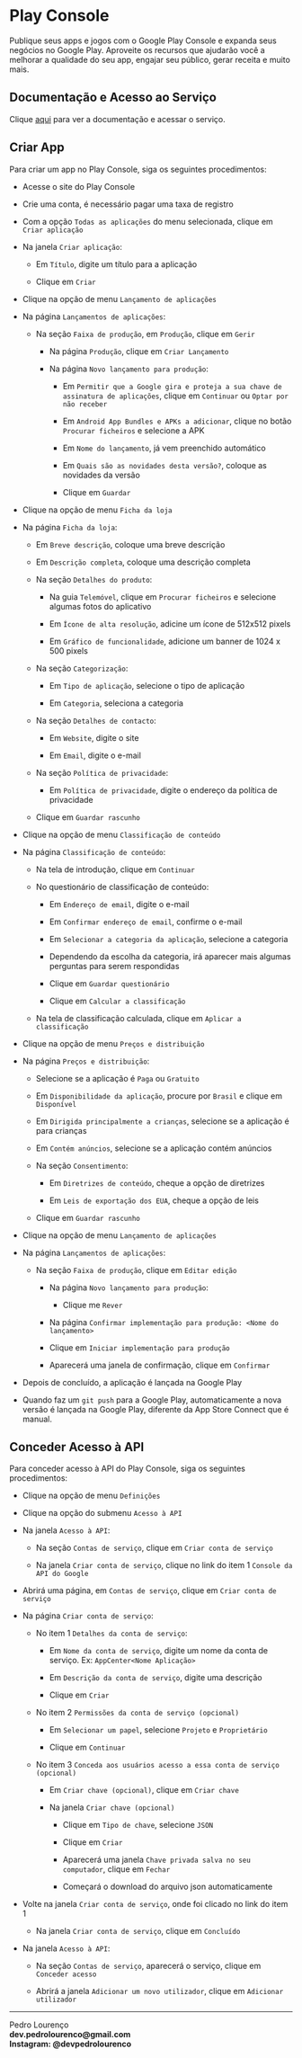 # Play Console

Publique seus apps e jogos com o Google Play Console e expanda seus negócios no Google Play. Aproveite os recursos que ajudarão você a melhorar a qualidade do seu app, engajar seu público, gerar receita e muito mais.

## Documentação e Acesso ao Serviço

Clique [aqui](https://play.google.com/apps/publish) para ver a documentação e acessar o serviço.

## Criar App

Para criar um app no Play Console, siga os seguintes procedimentos:

- Acesse o site do Play Console

- Crie uma conta, é necessário pagar uma taxa de registro

- Com a opção `Todas as aplicações` do menu selecionada, clique em `Criar aplicação`

- Na janela `Criar aplicação`:

  - Em `Título`, digite um título para a aplicação

  - Clique em `Criar`

- Clique na opção de menu `Lançamento de aplicações`

- Na página `Lançamentos de aplicações`:

  - Na seção `Faixa de produção`, em `Produção`, clique em `Gerir`

    - Na página `Produção`, clique em `Criar Lançamento`

    - Na página `Novo lançamento para produção`:

      - Em `Permitir que a Google gira e proteja a sua chave de assinatura de aplicações`, clique em `Continuar` ou `Optar por não receber`

      - Em `Android App Bundles e APKs a adicionar`, clique no botão `Procurar ficheiros` e selecione a APK

      - Em `Nome do lançamento`, já vem preenchido automático

      - Em `Quais são as novidades desta versão?`, coloque as novidades da versão

      - Clique em `Guardar`

- Clique na opção de menu `Ficha da loja`

- Na página `Ficha da loja`:

  - Em `Breve descrição`, coloque uma breve descrição

  - Em `Descrição completa`, coloque uma descrição completa

  - Na seção `Detalhes do produto`:

    - Na guia `Telemóvel`, clique em `Procurar ficheiros` e selecione algumas fotos do aplicativo

    - Em `Ícone de alta resolução`, adicine um ícone de 512x512 pixels

    - Em `Gráfico de funcionalidade`, adicione um banner de 1024 x 500 pixels

  - Na seção `Categorização`:

    - Em `Tipo de aplicação`, selecione o tipo de aplicação

    - Em `Categoria`, seleciona a categoria

  - Na seção `Detalhes de contacto`:

    - Em `Website`, digite o site

    - Em `Email`, digite o e-mail

  - Na seção `Política de privacidade`:

    - Em `Política de privacidade`, digite o endereço da política de privacidade

  - Clique em `Guardar rascunho`

- Clique na opção de menu `Classificação de conteúdo`

- Na página `Classificação de conteúdo`:

  - Na tela de introdução, clique em `Continuar`

  - No questionário de classificação de conteúdo:

    - Em `Endereço de email`, digite o e-mail

    - Em `Confirmar endereço de email`, confirme o e-mail

    - Em `Selecionar a categoria da aplicação`, selecione a categoria

    - Dependendo da escolha da categoria, irá aparecer mais algumas perguntas para serem respondidas

    - Clique em `Guardar questionário`

    - Clique em `Calcular a classificação`

  - Na tela de classificação calculada, clique em `Aplicar a classificação`

- Clique na opção de menu `Preços e distribuição`

- Na página `Preços e distribuição`:

  - Selecione se a aplicação é `Paga` ou `Gratuito`

  - Em `Disponibilidade da aplicação`, procure por `Brasil` e clique em `Disponível`

  - Em `Dirigida principalmente a crianças`, selecione se a aplicação é para crianças

  - Em `Contém anúncios`, selecione se a aplicação contém anúncios

  - Na seção `Consentimento`:

    - Em `Diretrizes de conteúdo`, cheque a opção de diretrizes

    - Em `Leis de exportação dos EUA`, cheque a opção de leis
  
  - Clique em `Guardar rascunho`

- Clique na opção de menu `Lançamento de aplicações`

- Na página `Lançamentos de aplicações`:

  - Na seção `Faixa de produção`, clique em `Editar edição`

    - Na página `Novo lançamento para produção`:

      - Clique me `Rever`

    - Na página `Confirmar implementação para produção: <Nome do lançamento>`

    - Clique em `Iniciar implementação para produção`

    - Aparecerá uma janela de confirmação, clique em `Confirmar`

- Depois de concluído, a aplicação é lançada na Google Play

- Quando faz um `git push` para a Google Play, automaticamente a nova versão é lançada na Google Play, diferente da App Store Connect que é manual.

## Conceder Acesso à API

Para conceder acesso à API do Play Console, siga os seguintes procedimentos:

- Clique na opção de menu `Definições`

- Clique na opção do submenu `Acesso à API`

- Na janela `Acesso à API`:

  - Na seção `Contas de serviço`, clique em `Criar conta de serviço`

  - Na janela `Criar conta de serviço`, clique no link do item 1 `Console da API do Google`

- Abrirá uma página, em `Contas de serviço`, clique em `Criar conta de serviço`

- Na página `Criar conta de serviço`:

  - No item 1 `Detalhes da conta de serviço`:

    - Em `Nome da conta de serviço`, digite um nome da conta de serviço. Ex: `AppCenter<Nome Aplicação>`

    - Em `Descrição da conta de serviço`, digite uma descrição

    - Clique em `Criar`

  - No item 2 `Permissões da conta de serviço (opcional)`

    - Em `Selecionar um papel`, selecione `Projeto` e `Proprietário`

    - Clique em `Continuar`

  - No item 3 `Conceda aos usuários acesso a essa conta de serviço (opcional)`

    - Em `Criar chave (opcional)`, clique em `Criar chave`

    - Na janela `Criar chave (opcional)`

      - Clique em `Tipo de chave`, selecione `JSON`

      - Clique em `Criar`

      - Aparecerá uma janela `Chave privada salva no seu computador`, clique em `Fechar`

      - Começará o download do arquivo json automaticamente

- Volte na janela `Criar conta de serviço`, onde foi clicado no link do item 1

  - Na janela `Criar conta de serviço`, clique em `Concluído`

- Na janela `Acesso à API`:

  - Na seção `Contas de serviço`, aparecerá o serviço, clique em `Conceder acesso`

  - Abrirá a janela `Adicionar um novo utilizador`, clique em `Adicionar utilizador`  

  
<hr>
<stong>Pedro Lourenço</strong><br>
<Strong>dev.pedrolourenco@gmail.com</strong><br>
<Strong>Instagram: @devpedrolourenco</strong>